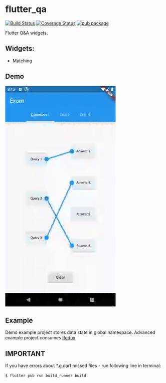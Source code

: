 # flutter_qa

[![Build Status](https://api.travis-ci.org/PROGrand/flutter_qa.svg?branch=master)](https://travis-ci.org/PROGrand/flutter_qa)
[![Coverage Status](https://coveralls.io/repos/github/PROGrand/flutter_qa/badge.svg?branch=master)](https://coveralls.io/github/PROGrand/flutter_qa?branch=master)
[![pub package](https://img.shields.io/pub/v/flutter_qa.svg)](https://pub.dev/packages/flutter_qa)

Flutter Q&A widgets.

## Widgets:

* Matching

## Demo

<img height="704px" width="352px" src="https://github.com/PROGrand/flutter_qa/raw/master/video.gif">

## Example

Demo example project stores data state in global namespace.
Advanced example project consumes [Redux](https://github.com/johnpryan/redux.dart).

## IMPORTANT

If you have errors about *.g.dart missed files - run following line in terminal:

`$ flutter pub run build_runner build`

